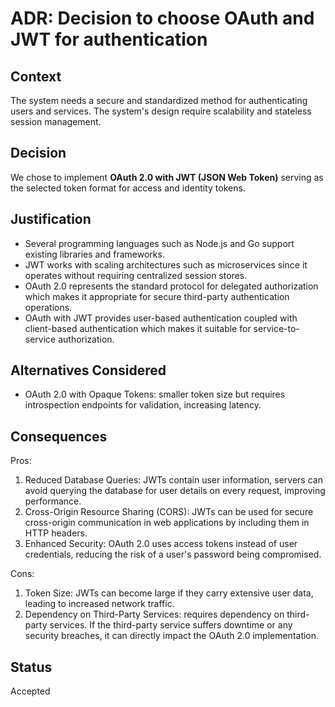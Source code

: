 # ADR: Decision to choose OAuth and JWT for authentication

## Context
The system needs a secure and standardized method for authenticating users and services. The system's design require scalability and stateless session management. 

## Decision
We chose to implement **OAuth 2.0 with JWT (JSON Web Token)** serving as the selected token format for access and identity tokens.

## Justification
- Several programming languages such as Node.js and Go support existing libraries and frameworks.
- JWT works with scaling architectures such as microservices since it operates without requiring centralized session stores.
- OAuth 2.0 represents the standard protocol for delegated authorization which makes it appropriate for secure third-party authentication operations.
- OAuth with JWT provides user-based authentication coupled with client-based authentication which makes it suitable for service-to-service authorization.

## Alternatives Considered
- OAuth 2.0 with Opaque Tokens: smaller token size but requires introspection endpoints for validation, increasing latency.

## Consequences
Pros:
1. Reduced Database Queries: JWTs contain user information, servers can avoid querying the database for user details on every request, improving performance.
2. Cross-Origin Resource Sharing (CORS): JWTs can be used for secure cross-origin communication in web applications by including them in HTTP headers. 
3. Enhanced Security: OAuth 2.0 uses access tokens instead of user credentials, reducing the risk of a user's password being compromised. 

Cons: 
1. Token Size: JWTs can become large if they carry extensive user data, leading to increased network traffic.
2. Dependency on Third-Party Services: requires dependency on third-party services. If the third-party service suffers downtime or any security breaches, it can directly impact the OAuth 2.0 implementation. 

## Status
Accepted
